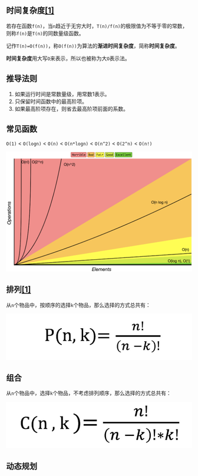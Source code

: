 ## 时间复杂度[[1]](https://www.toutiao.com/a6592811242052649476/)

若存在函数`f(n)`，当`n`趋近于无穷大时，`T(n)/f(n)`的极限值为不等于零的常数，则称`f(n)`是`T(n)`的同数量级函数。

记作`T(n)=O(f(n))`，称`O(f(n))`为算法的**渐进时间复杂度**，简称**时间复杂度**。

**时间复杂度**用大写`O`来表示，所以也被称为大`O`表示法。



## 推导法则

1. 如果运行时间是常数量级，用常数1表示。
2. 只保留时间函数中的最高阶项。
3. 如果最高阶项存在，则省去最高阶项前面的系数。



## 常见函数

`O(1)` < `O(logn)` < `O(n)` < `O(n*logn)` < `O(n^2)` < `O(2^n)` < `O(n!)`

![](../images/11/asymptotic-time-complectiy.png)



## 排列[[1]](https://zhuanlan.zhihu.com/p/41855459)

从`n`个物品中，按顺序的选择`k`个物品，那么选择的方式总共有：

![](../images/11/permutation.jpg)

## 组合

从`n`个物品中，选择`k`个物品，不考虑排列顺序，那么选择的方式总共有：

![](../images/11/combination.jpg)



## 动态规划

